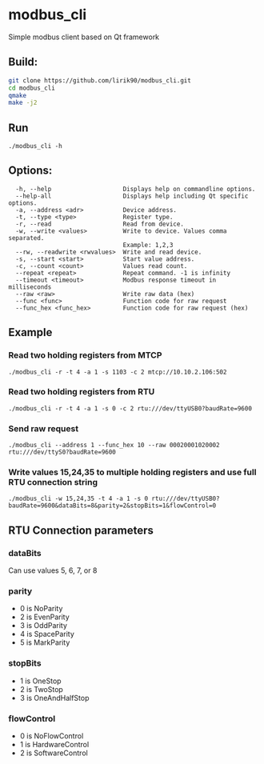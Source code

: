 # modbus_cli
Simple modbus client based on Qt framework

## Build:
```bash
git clone https://github.com/lirik90/modbus_cli.git
cd modbus_cli
qmake
make -j2
```

## Run
`./modbus_cli -h`

## Options:
```
  -h, --help                    Displays help on commandline options.
  --help-all                    Displays help including Qt specific options.
  -a, --address <adr>           Device address.
  -t, --type <type>             Register type.
  -r, --read                    Read from device.
  -w, --write <values>          Write to device. Values comma separated.
                                Example: 1,2,3
  --rw, --readwrite <rwvalues>  Write and read device.
  -s, --start <start>           Start value address.
  -c, --count <count>           Values read count.
  --repeat <repeat>             Repeat command. -1 is infinity
  --timeout <timeout>           Modbus response timeout in milliseconds
  --raw <raw>                   Write raw data (hex)
  --func <func>                 Function code for raw request
  --func_hex <func_hex>         Function code for raw request (hex)
```

## Example
### Read two holding registers from MTCP
`./modbus_cli -r -t 4 -a 1 -s 1103 -c 2 mtcp://10.10.2.106:502`

### Read two holding registers from RTU
`./modbus_cli -r -t 4 -a 1 -s 0 -c 2 rtu:///dev/ttyUSB0?baudRate=9600`

### Send raw request
`./modbus_cli --address 1 --func_hex 10 --raw 00020001020002 rtu:///dev/ttyS0?baudRate=9600`

### Write values 15,24,35 to multiple holding registers and use full RTU connection string
`./modbus_cli -w 15,24,35 -t 4 -a 1 -s 0 rtu:///dev/ttyUSB0?baudRate=9600&dataBits=8&parity=2&stopBits=1&flowControl=0`

## RTU Connection parameters
### dataBits
Can use values 5, 6, 7, or 8

### parity
- 0 is NoParity
- 2 is EvenParity
- 3 is OddParity
- 4 is SpaceParity
- 5 is MarkParity

### stopBits
- 1 is OneStop
- 2 is TwoStop
- 3 is OneAndHalfStop

### flowControl
- 0 is NoFlowControl
- 1 is HardwareControl
- 2 is SoftwareControl
